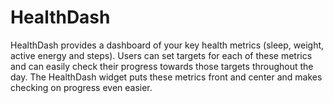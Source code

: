 # HealthDash

HealthDash provides a dashboard of your key health metrics (sleep, weight, active energy and steps).
Users can set targets for each of these metrics and can easily check their progress towards those targets throughout the day.
The HealthDash widget puts these metrics front and center and makes checking on progress even easier.
